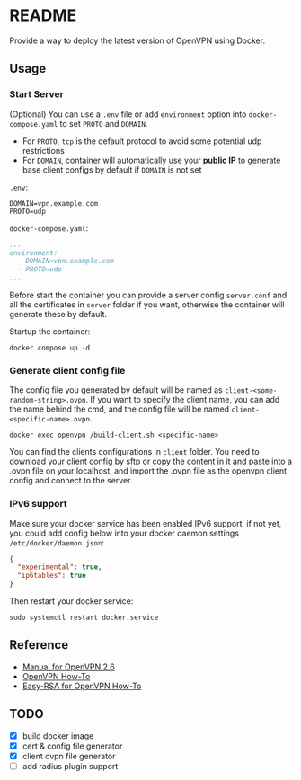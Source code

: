 # README

Provide a way to deploy the latest version of OpenVPN using Docker.

## Usage

### Start Server

(Optional) You can use a `.env` file or add `environment` option into `docker-compose.yaml` to set `PROTO` and `DOMAIN`.

* For `PROTO`, `tcp` is the default protocol to avoid some potential udp restrictions
* For `DOMAIN`, container will automatically use your **public IP** to generate base client configs by default if `DOMAIN` is not set

`.env`:

```env
DOMAIN=vpn.example.com
PROTO=udp
```

`docker-compose.yaml`:

```docker-compose.yaml
...
environment:
  - DOMAIN=vpn.example.com
  - PROTO=udp
...
```

Before start the container you can provide a server config `server.conf` and all the certificates in `server` folder if you want, otherwise the container will generate these by default.

Startup the container:

```shell
docker compose up -d
```

### Generate client config file

The config file you generated by default will be named as `client-<some-random-string>.ovpn`. If you want to specify the client name, you can add the name behind the cmd, and the config file will be named `client-<specific-name>.ovpn`.

```shell
docker exec openvpn /build-client.sh <specific-name>
```

You can find the clients configurations in `client` folder. You need to download your client config by sftp or copy the content in it and paste into a .ovpn file on your localhost, and import the .ovpn file as the openvpn client config and connect to the server.

### IPv6 support

Make sure your docker service has been enabled IPv6 support, if not yet, you could add config below into your docker daemon settings `/etc/docker/daemon.json`:

```json
{
  "experimental": true,
  "ip6tables": true
}
```

Then restart your docker service:

```shell
sudo systemctl restart docker.service
```

## Reference

* [Manual for OpenVPN 2.6](https://openvpn.net/community-resources/reference-manual-for-openvpn-2-6/)
* [OpenVPN How-To](https://community.openvpn.net/openvpn/wiki/GettingStartedwithOVPN)
* [Easy-RSA for OpenVPN How-To](https://community.openvpn.net/openvpn/wiki/EasyRSA3-OpenVPN-Howto)

## TODO

* [x] build docker image
* [x] cert & config file generator
* [x] client ovpn file generator
* [ ] add radius plugin support
